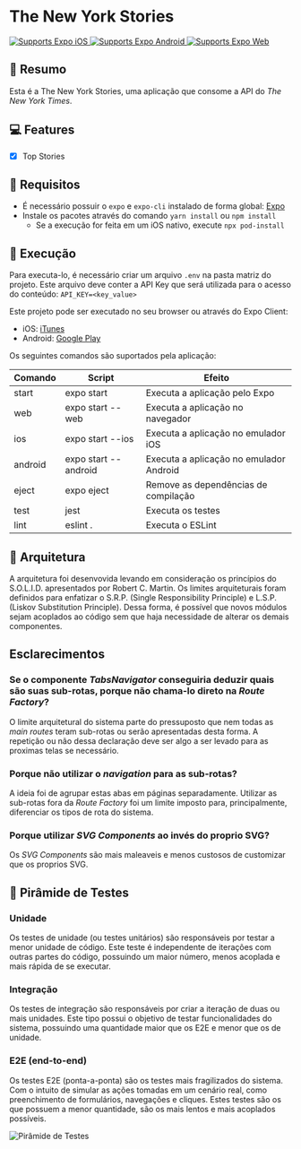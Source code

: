 
# The New York Stories

<p>
  <!-- iOS -->
  <a href="https://itunes.apple.com/app/apple-store/id982107779">
    <img alt="Supports Expo iOS" longdesc="Supports Expo iOS" src="https://img.shields.io/badge/iOS-4630EB.svg?style=flat-square&logo=APPLE&labelColor=999999&logoColor=fff" />
  </a>
  <!-- Android -->
  <a href="https://play.google.com/store/apps/details?id=host.exp.exponent&referrer=blankexample">
    <img alt="Supports Expo Android" longdesc="Supports Expo Android" src="https://img.shields.io/badge/Android-4630EB.svg?style=flat-square&logo=ANDROID&labelColor=A4C639&logoColor=fff" />
  </a>
  <!-- Web -->
  <a href="https://docs.expo.io/workflow/web/">
    <img alt="Supports Expo Web" longdesc="Supports Expo Web" src="https://img.shields.io/badge/web-4630EB.svg?style=flat-square&logo=GOOGLE-CHROME&labelColor=4285F4&logoColor=fff" />
  </a>
</p>

## 📝 Resumo
Esta é a The New York Stories, uma aplicação que consome a API do *The New York Times*.

## 💻 Features
- [X] Top Stories

## 📖 Requisitos

- É necessário possuir o `expo` e `expo-cli` instalado de forma global: [Expo](https://docs.expo.io/get-started/installation/)
- Instale os pacotes através do comando `yarn install` ou `npm install`
  - Se a execução for feita em um iOS nativo, execute `npx pod-install`

## 🚀 Execução

Para executa-lo, é necessário criar um arquivo `.env` na pasta matriz do projeto. Este arquivo deve conter a API Key que será utilizada para o acesso do conteúdo: `API_KEY=<key_value>` 

Este projeto pode ser executado no seu browser ou através do Expo Client:
  - iOS: [iTunes](https://itunes.apple.com/app/apple-store/id982107779)
  - Android: [Google Play](https://play.google.com/store/apps/details?id=host.exp.exponent&referrer=blankexample)
 
Os seguintes comandos são suportados pela aplicação: 

| Comando   | Script                    | Efeito                                    |             
|-----------|---------------------------|-------------------------------------------|
| start     | expo start                | Executa a aplicação pelo Expo             |
| web       | expo start --web          | Executa a aplicação no navegador          |
| ios		    | expo start --ios          | Executa a aplicação no emulador iOS       |
| android	  | expo start --android      | Executa a aplicação no emulador Android   |
| eject     | expo eject                | Remove as dependências de compilação      |
| test      | jest                      | Executa os testes                         |
| lint      | eslint .                  | Executa o ESLint                          |

## 🏯 Arquitetura
A arquitetura foi desenvovida levando em consideração os princípios do S.O.L.I.D. apresentados por Robert C. Martin. Os limites arquiteturais foram definidos para enfatizar o S.R.P. (Single Responsibility Principle) e L.S.P. (Liskov Substitution Principle). Dessa forma, é possível que novos módulos sejam acoplados ao código sem que haja necessidade de alterar os demais componentes.

## Esclarecimentos

### Se o componente *TabsNavigator* conseguiria deduzir quais são suas sub-rotas, porque não chama-lo direto na *Route Factory*?
O limite arquitetural do sistema parte do pressuposto que nem todas as *main routes* teram sub-rotas ou serão apresentadas desta forma. A repetição ou não dessa declaração deve ser algo a ser levado para as proximas telas se necessário.

### Porque não utilizar o *navigation* para as sub-rotas?
A ideia foi de agrupar estas abas em páginas separadamente. Utilizar as sub-rotas fora da *Route Factory* foi um limite imposto para, principalmente, diferenciar os tipos de rota do sistema.

### Porque utilizar *SVG Components* ao invés do proprio SVG?
Os *SVG Components* são mais maleaveis e menos custosos de customizar que os proprios SVG.

## 🧮 Pirâmide de Testes

### Unidade
Os testes de unidade (ou testes unitários) são responsáveis por testar a menor unidade de código. Este teste é independente de iterações com outras partes do código, possuindo um maior número, menos acoplada e mais rápida de se executar.

### Integração
Os testes de integração são responsáveis por criar a iteração de duas ou mais unidades. Este tipo possui o objetivo de testar funcionalidades do sistema, possuindo uma quantidade maior que os E2E e menor que os de unidade. 

### E2E (end-to-end)
Os testes E2E (ponta-a-ponta) são os testes mais fragilizados do sistema. Com o intuito de simular as ações tomadas em um cenário real, como preenchimento de formulários, navegações e cliques. Estes testes são os que possuem a menor quantidade, são os mais lentos e mais acoplados possíveis.

![Pirâmide de Testes](https://i.imgur.com/FAvhRTT.png)
